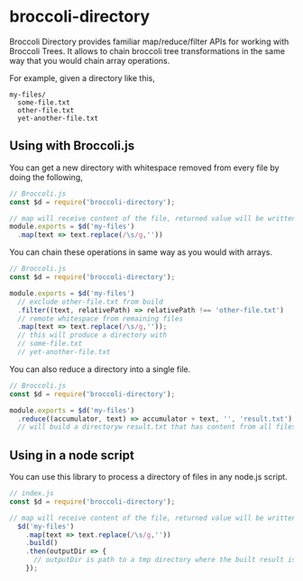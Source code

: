 # broccoli-directory

Broccoli Directory provides familiar map/reduce/filter APIs for working with Broccoli Trees. It allows to chain broccoli tree transformations in the same way that you would chain array operations.

For example, given a directory like this,

```
my-files/
  some-file.txt
  other-file.txt
  yet-another-file.txt
```

## Using with Broccoli.js

You can get a new directory with whitespace removed from every file by doing the following,

```js
// Broccoli.js
const $d = require('broccoli-directory');

// map will receive content of the file, returned value will be written to the new file
module.exports = $d('my-files')
  .map(text => text.replace(/\s/g,''))
```

You can chain these operations in same way as you would with arrays.

```js
// Broccoli.js
const $d = require('broccoli-directory');

module.exports = $d('my-files')
  // exclude other-file.txt from build
  .filter((text, relativePath) => relativePath !== 'other-file.txt')
  // remote whitespace from remaining files
  .map(text => text.replace(/\s/g,''));
  // this will produce a directory with
  // some-file.txt
  // yet-another-file.txt
```

You can also reduce a directory into a single file.

```js
// Broccoli.js
const $d = require('broccoli-directory');

module.exports = $d('my-files')
  .reduce((accumulator, text) => accumulator + text, '', 'result.txt');
  // will build a directoryw result.txt that has content from all files in it 
```

## Using in a node script

You can use this library to process a directory of files in any node.js script.

```js
// index.js
const $d = require('broccoli-directory');

// map will receive content of the file, returned value will be written to the new file
  $d('my-files')
    .map(text => text.replace(/\s/g,''))
    .build()
    .then(outputDir => {
      // outputDir is path to a tmp directory where the built result is
    });
```

```